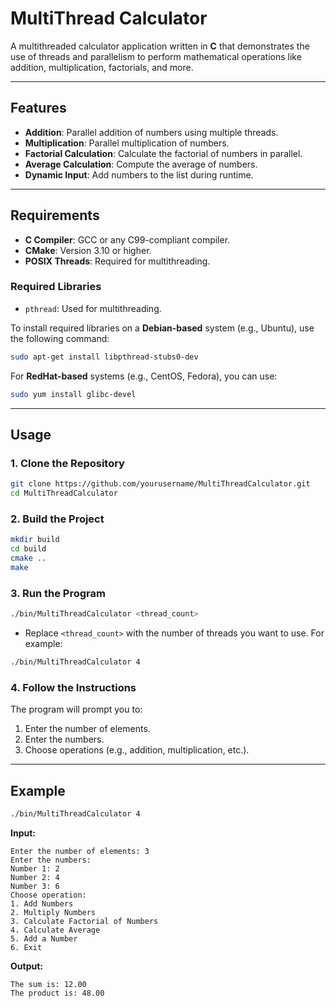 # **MultiThread Calculator**

A multithreaded calculator application written in **C** that demonstrates the use of threads and parallelism to perform mathematical operations like addition, multiplication, factorials, and more.

---

## **Features**
- **Addition**: Parallel addition of numbers using multiple threads.
- **Multiplication**: Parallel multiplication of numbers.
- **Factorial Calculation**: Calculate the factorial of numbers in parallel.
- **Average Calculation**: Compute the average of numbers.
- **Dynamic Input**: Add numbers to the list during runtime.

---

## **Requirements**
- **C Compiler**: GCC or any C99-compliant compiler.
- **CMake**: Version 3.10 or higher.
- **POSIX Threads**: Required for multithreading.
  
### **Required Libraries**
- `pthread`: Used for multithreading.
  
To install required libraries on a **Debian-based** system (e.g., Ubuntu), use the following command:
```bash
sudo apt-get install libpthread-stubs0-dev
```
For **RedHat-based** systems (e.g., CentOS, Fedora), you can use:
```bash
sudo yum install glibc-devel
```

---

## **Usage**
### **1. Clone the Repository**
```bash
git clone https://github.com/yourusername/MultiThreadCalculator.git
cd MultiThreadCalculator
```

### **2. Build the Project**
```bash
mkdir build
cd build
cmake ..
make
```

### **3. Run the Program**
```bash
./bin/MultiThreadCalculator <thread_count>
```
- Replace `<thread_count>` with the number of threads you want to use. For example:
```bash
./bin/MultiThreadCalculator 4
```

### **4. Follow the Instructions**
The program will prompt you to:
1. Enter the number of elements.
2. Enter the numbers.
3. Choose operations (e.g., addition, multiplication, etc.).

---

## **Example**
```bash
./bin/MultiThreadCalculator 4
```
**Input:**
```
Enter the number of elements: 3
Enter the numbers:
Number 1: 2
Number 2: 4
Number 3: 6
Choose operation:
1. Add Numbers
2. Multiply Numbers
3. Calculate Factorial of Numbers
4. Calculate Average
5. Add a Number
6. Exit
```

**Output:**
```
The sum is: 12.00
The product is: 48.00
```
